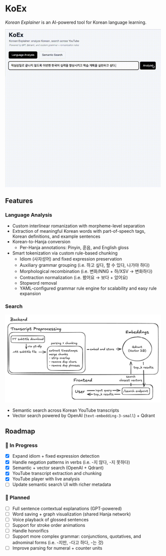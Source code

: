 # KoEx

*Korean Explainer* is an AI-powered tool for Korean language learning.

![KoEx Demo](./docs/koex-language-analysis.gif)

## Features

### Language Analysis
- Custom interlinear romanization with morpheme-level separation
- Extraction of meaningful Korean words with part-of-speech tags, Korean definitions, and example sentences
- Korean-to-Hanja conversion
  - Per-Hanja annotations: Pinyin, 훈음, and English gloss
- Smart tokenization via custom rule-based chunking
  - Idiom (사자성어) and fixed expression preservation
  - Auxiliary grammar grouping (i.e. 하고 싶다, 할 수 있다, 나가야 하다)
  - Morphological recombination (i.e. 변화/NNG + 하/XSV → 변화하다)
  - Contraction normalization (i.e. 봤어요 → 보다 + 았어요)
  - Stopword removal
  - YAML-configured grammar rule engine for scalability and easy rule expansion

### Search

![Semantic Search Pipeline](./docs/semantic-search-pipeline.png)

- Semantic search across Korean YouTube transcripts
- Vector search powered by OpenAI (`text-embedding-3-small`) + Qdrant

## Roadmap

### 🚧 In Progress
- [x] Expand idiom + fixed expression detection
- [x] Handle negation patterns in verbs (i.e. -지 않다, -지 못하다) 
- [x] Semantic + vector search (OpenAI + Qdrant)
- [x] YouTube transcript extraction and chunking
- [x] YouTube player with live analysis
- [ ] Update semantic search UI with richer metadata

### 🧩 Planned
- [ ] Full sentence contextual explanations (GPT-powered)
- [ ] Word saving + graph visualization (shared Hanja network)
- [ ] Voice playback of glossed sentences
- [ ] Support for stroke order animations
- [ ] Handle honorifics
- [ ] Support more complex grammar: conjunctions, quotatives, and adnominal forms (i.e. -지만, -다고 하다, -는 것)
- [ ] Improve parsing for numeral + counter units
